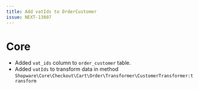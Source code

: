 ```yaml
---
title: Add vatIds to OrderCustomer
issue: NEXT-13807
---
```

# Core
* Added `vat_ids` column to `order_customer` table.
* Added `vatIds` to transform data in method `Shopware\Core\Checkout\Cart\Order\Transformer\CustomerTransformer:transform` 
